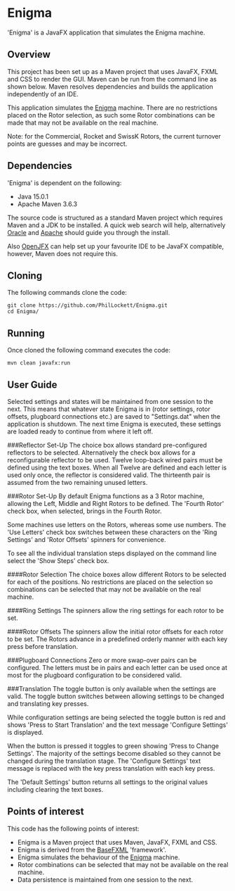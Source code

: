 # Enigma

'Enigma' is a JavaFX application that simulates the Enigma machine.

## Overview
This project has been set up as a Maven project that uses JavaFX, FXML and 
CSS to render the GUI. Maven can be run from the command line as shown below.
Maven resolves dependencies and builds the application independently of an IDE.

This application simulates the [Enigma](https://en.wikipedia.org/wiki/Enigma_machine)
machine. There are no restrictions placed on the Rotor selection, as such some 
Rotor combinations can be made that may not be available on the real machine.

Note: for the Commercial, Rocket and SwissK Rotors, the current turnover points 
are guesses and may be incorrect.

## Dependencies
'Enigma' is dependent on the following:

  * Java 15.0.1
  * Apache Maven 3.6.3

The source code is structured as a standard Maven project which requires Maven 
and a JDK to be installed. A quick web search will help, alternatively
[Oracle](https://www.java.com/en/download/) and 
[Apache](https://maven.apache.org/install.html) should guide you through the
install.

Also [OpenJFX](https://openjfx.io/openjfx-docs/) can help set up your 
favourite IDE to be JavaFX compatible, however, Maven does not require this.

## Cloning
The following commands clone the code:

	git clone https://github.com/PhilLockett/Enigma.git
	cd Enigma/

## Running
Once cloned the following command executes the code:

	mvn clean javafx:run

## User Guide
Selected settings and states will be maintained from one session to the next.
This means that whatever state Enigma is in (rotor settings, rotor offsets, 
plugboard connections etc.) are saved to "Settings.dat" when the application 
is shutdown. The next time Enigma is executed, these settings are loaded ready 
to continue from where it left off.

###Reflector Set-Up
The choice box allows standard pre-configured reflectors to be selected. 
Alternatively the check box allows for a reconfigurable reflector to be used.
Twelve loop-back wired pairs must be defined using the text boxes. When all 
Twelve are defined and each letter is used only once, the reflector is 
considered valid. The thirteenth pair is assumed from the two remaining 
unused letters.

###Rotor Set-Up
By default Enigma functions as a 3 Rotor machine, allowing the Left, Middle 
and Right Rotors to be defined. The 'Fourth Rotor' check box, when selected, 
brings in the Fourth Rotor.

Some machines use letters on the Rotors, whereas some use numbers. The 'Use 
Letters' check box switches between these characters on the 'Ring Settings'
and 'Rotor Offsets' spinners for convenience.

To see all the individual translation steps displayed on the command line
select the 'Show Steps' check box.

####Rotor Selection
The choice boxes allow different Rotors to be selected for each of the 
positions. No restrictions are placed on the selection so combinations 
can be selected that may not be available on the real machine.

####Ring Settings
The spinners allow the ring settings for each rotor to be set.

####Rotor Offsets
The spinners allow the initial rotor offsets for each rotor to be set. The
Rotors advance in a predefined orderly manner with each key press before 
translation.

###Plugboard Connections
Zero or more swap-over pairs can be configured. The letters must be in pairs 
and each letter can be used once at most for the plugboard configuration to be 
considered valid.

###Translation
The toggle button is only available when the settings are valid. The toggle 
button switches between allowing settings to be changed and translating key 
presses.

While configuration settings are being selected the toggle button is red and 
shows 'Press to Start Translation' and the text message 'Configure Settings' 
is displayed.

 When the button is pressed it toggles to green showing 'Press to Change 
 Settings'. The majority of the settings become disabled so they cannot be 
 changed during the translation stage. The 'Configure Settings' text message 
 is replaced with the key press translation with each key press.

The 'Default Settings' button returns all settings to the original values 
including clearing the text boxes.

## Points of interest
This code has the following points of interest:

  * Enigma is a Maven project that uses Maven, JavaFX, FXML and CSS.
  * Enigma is derived from the [BaseFXML](https://github.com/PhilLockett/BaseFXML) 'framework'.
  * Enigma simulates the behaviour of the [Enigma](https://en.wikipedia.org/wiki/Enigma_machine) machine.
  * Rotor combinations can be selected that may not be available on the real machine.
  * Data persistence is maintained from one session to the next.
